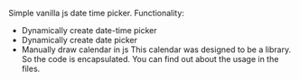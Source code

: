 Simple vanilla js date time picker.
Functionality:
  - Dynamically create date-time picker
  - Dynamically create date picker
  - Manually draw calendar in js
This calendar was designed to be a library. So the code is encapsulated. You can find out about the usage in the files.
